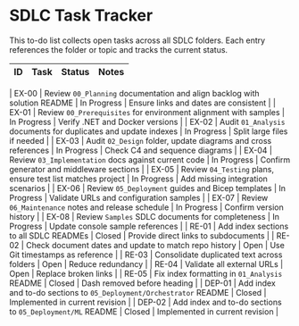 # SDLC Task Tracker

This to-do list collects open tasks across all SDLC folders.
Each entry references the folder or topic and tracks the current status.

| ID | Task | Status | Notes |
|----|------|--------|-------|

| EX-00 | Review `00_Planning` documentation and align backlog with solution README | In Progress | Ensure links and dates are consistent |
| EX-01 | Review `00_Prerequisites` for environment alignment with samples | In Progress | Verify .NET and Docker versions |
| EX-02 | Audit `01_Analysis` documents for duplicates and update indexes | In Progress | Split large files if needed |
| EX-03 | Audit `02_Design` folder, update diagrams and cross references | In Progress | Check C4 and sequence diagrams |
| EX-04 | Review `03_Implementation` docs against current code | In Progress | Confirm generator and middleware sections |
| EX-05 | Review `04_Testing` plans, ensure test list matches project | In Progress | Add missing integration scenarios |
| EX-06 | Review `05_Deployment` guides and Bicep templates | In Progress | Validate URLs and configuration samples |
| EX-07 | Review `06_Maintenance` notes and release schedule | In Progress | Confirm version history |
| EX-08 | Review `Samples` SDLC documents for completeness | In Progress | Update console sample references |
| RE-01 | Add index sections to all SDLC READMEs | Closed | Provide direct links to subdocuments |
| RE-02 | Check document dates and update to match repo history | Open | Use Git timestamps as reference |
| RE-03 | Consolidate duplicated text across folders | Open | Reduce redundancy |
| RE-04 | Validate all external URLs | Open | Replace broken links |
| RE-05 | Fix index formatting in `01_Analysis` README | Closed | Dash removed before heading |
| DEP-01 | Add index and to-do sections to `05_Deployment/Orchestrator` README | Closed | Implemented in current revision |
| DEP-02 | Add index and to-do sections to `05_Deployment/ML` README | Closed | Implemented in current revision |

